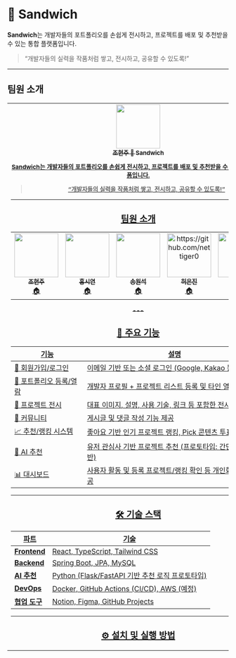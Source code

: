 # 🥪 Sandwich

**Sandwich**는 개발자들의 포트폴리오를 손쉽게 전시하고, 프로젝트를 배포 및 추천받을 수 있는 통합 플랫폼입니다.

> “개발자들의 실력을 작품처럼 쌓고, 전시하고, 공유할 수 있도록!”

---
## 팀원 소개

<table>
  <tr>
    
<td align="center"><a href="https://github.com/bys096"><img src="https://avatars.githubusercontent.com/u/82657858?v=4"
 width="100px;" alt=""/><br /><sub><b>조현주 🥪 Sandwich

**Sandwich**는 개발자들의 포트폴리오를 손쉽게 전시하고, 프로젝트를 배포 및 추천받을 수 있는 통합 플랫폼입니다.

> “개발자들의 실력을 작품처럼 쌓고, 전시하고, 공유할 수 있도록!”

---
## 팀원 소개

<table>
  <tr>
    
<td align="center"><a href="https://github.com/monya-9"><img src="https://avatars.githubusercontent.com/u/64175828?v=4"
 width="100px;" alt=""/><br /><sub><b>조현주</b></sub></a><br /><a href="https://github.com/monya-9" title="Code">🏠</a></td>
    
 <td align="center"><a href="https://github.com/ghdtldus"><img src="https://avatars.githubusercontent.com/u/122412999?v=4"
 width="100px;" alt=""/><br /><sub><b>홍시연</b></sub></a><br /><a href="https://github.com/ghdtldus" title="Code">🏠</a></td>

 <td align="center"><a href="https://github.com/Dnut0121"><img src="https://avatars.githubusercontent.com/u/127921103?v=4"
 width="100px;" alt=""/><br /><sub><b>송원석</b></sub></a><br /><a href="https://github.com/Dnut0121" title="Code">🏠</a></td>

 <td align="center"><a href="https://github.com/Heoeunjin"><img src="https://avatars.githubusercontent.com/u/127829501?v=4"
 width="100px;" alt="https://github.com/nettiger0"/><br /><sub><b>허은진</b></sub></a><br /><a href="https://github.com/Heoeunjin" title="Code">🏠</a></td>

 <td align="center"><a href="https://github.com/ljjljj11"><img src="https://avatars.githubusercontent.com/u/202410083?v=4"
 width="100px;" alt=""/><br /><sub><b>이정주</b></sub></a><br /><a href="https://github.com/ljjljj11" title="Code">🏠</a></td>

</tr>
    
</table>
---

## 🧩 주요 기능

| 기능                     | 설명                                                                 |
|--------------------------|----------------------------------------------------------------------|
| 🔐 회원가입/로그인        | 이메일 기반 또는 소셜 로그인 (Google, Kakao 등) 지원                     |
| 👤 포트폴리오 등록/열람   | 개발자 프로필 + 프로젝트 리스트 등록 및 타인 열람 가능                     |
| 🚀 프로젝트 전시          | 대표 이미지, 설명, 사용 기술, 링크 등 포함한 전시 UI 제공                   |
| 💬 커뮤니티              | 게시글 및 댓글 작성 기능 제공                                          |
| 📈 추천/랭킹 시스템       | 좋아요 기반 인기 프로젝트 랭킹, Pick 콘텐츠 투표 등                        |
| 🧠 AI 추천               | 유저 관심사 기반 프로젝트 추천 (프로토타입: 간단한 조건 기반)               |
| 📊 대시보드              | 사용자 활동 및 등록 프로젝트/랭킹 확인 등 개인화된 정보 제공                |

---

## 🛠️ 기술 스택

| 파트       | 기술                                                                 |
|------------|----------------------------------------------------------------------|
| **Frontend** | React, TypeScript, Tailwind CSS                                     |
| **Backend**  | Spring Boot, JPA, MySQL                                             |
| **AI 추천**  | Python (Flask/FastAPI 기반 추천 로직 프로토타입)                    |
| **DevOps**   | Docker, GitHub Actions (CI/CD), AWS (예정)                         |
| **협업 도구** | Notion, Figma, GitHub Projects                                     |

---

## ⚙️ 설치 및 실행 방법
